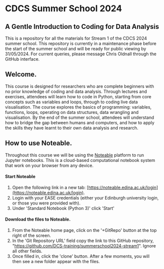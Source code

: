 # CDCS Summer School 2024
## A Gentle Introduction to Coding for Data Analysis

This is a repository for all the materials for Stream 1 of the CDCS 2024 summer school. This repository is currently in a maintenance phase before the start of the summer school and will be ready for public viewing by 31/05/2024. For current queries, please message Chris Oldnall through the GitHub interface.

## Welcome.

This course is designed for researchers who are complete beginners with no prior knowledge of coding and data analysis. Through lectures and exercises, attendees will learn how to code in Python, starting from core concepts such as variables and loops, through to coding live data visualisation. The course explores the basics of programming: variables, functions, loops, operating on data structures, data wrangling and visualisation. By the end of the summer school, attendees will understand how to bridge the gap between humans and computers, and how to apply the skills they have learnt to their own data analysis and research.

## How to use Noteable.

Throughout this course we will be using the [Noteable](https://noteable.edina.ac.uk/) platform to run Jupyter notebooks. This is a cloud-based computational notebook system that work on your browser from any device.

#### Start Noteable
1.  Open the following link in a new tab:  [https://noteable.edina.ac.uk/login](https://noteable.edina.ac.uk/login).
2.  Login with your EASE credentials (either your Edinburgh university login, or those you were provided with).
3.  Under 'Standard Notebook (Python 3)' click 'Start'
   
#### Download the files to Noteable.
1.  From the Noteable home page, click on the '+GitRepo' button at the top right of the screen.
2.  In the 'Git Repository URL' field copy the link to this GitHub repository, "https://github.com/DCS-training/summerschool2024-stream1". Ignore all other fields.
3.  Once filled in, click the 'clone' button. After a few moments, you will then see a new folder appear with the files.
